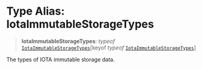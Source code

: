 # Type Alias: IotaImmutableStorageTypes

> **IotaImmutableStorageTypes**: *typeof* [`IotaImmutableStorageTypes`](../variables/IotaImmutableStorageTypes.md)\[keyof *typeof* [`IotaImmutableStorageTypes`](../variables/IotaImmutableStorageTypes.md)\]

The types of IOTA immutable storage data.
